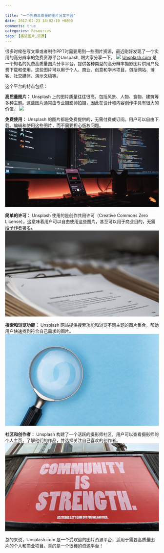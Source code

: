 ```yaml
---

title: "一个免费高质量的图片分享平台"
date: 2017-02-23 18:02:19 +0800
comments: true
categories: Resources
tags: [高清图片,资源]
---
```


很多时候在写文章或者制作PPT时需要用到一些图片资源，最近刚好发现了一个实用的高分辨率的免费资源平台Unspash, 跟大家分享一下。
![](/assets/images/ziyuan/laptop-1.png)
[Unsplash.com](https://unsplash.com "免费高质量的图片分享平台") 是一个知名的免费高质量图片分享平台，提供各种类型的高分辨率摄影图片供用户免费下载和使用。这些图片可以用于个人、商业、创意和学术项目，包括网站、博客、社交媒体、演示文稿等。

<!-- more -->
这个平台的特点包括：

**高质量图片：** Unsplash 上的图片质量往往很高，包括风景、人物、食物、建筑等多种主题。这些图片通常由专业摄影师拍摄，因此在设计和内容创作中具有很大的价值。
![](/assets/images/ziyuan/fengjing-1.png)

**免费使用：** Unsplash 的图片都是免费提供的，无需付费或订阅。用户可以自由下载、编辑和使用这些图片，而不需要担心版权问题。
![](/assets/images/ziyuan/coding-1.png)

**简单的许可：** Unsplash 使用的是创作共用许可（Creative Commons Zero License），这意味着用户可以自由使用这些图片，甚至可以用于商业目的，无需给予作者署名。
![](/assets/images/ziyuan/license-1.png)

**搜索和浏览功能：** Unsplash 网站提供搜索功能和浏览不同主题的图片集合，帮助用户快速找到符合自己需求的图片。
![](/assets/images/ziyuan/search-1.png)

**社区和创作者：** Unsplash 构建了一个活跃的摄影师社区，用户可以查看摄影师的个人主页，了解他们的作品，并选择关注自己喜欢的创作者。
![](/assets/images/ziyuan/community-1.png)

总的来说，Unsplash.com 是一个受欢迎的图片资源平台，适用于需要高质量图片的个人和商业项目。真的是一个很棒的资源平台！
